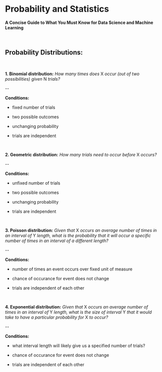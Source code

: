 # Probability and Statistics
**A Concise Guide to What You Must Know for Data Science and Machine Learning**

&nbsp;

## Probability Distributions:

&nbsp;

**1. Binomial distribution:** _How many times does_ X _occur (out of two possibilities) given_ N _trials?_

--

**Conditions:**

* fixed number of trials

* two possible outcomes

* unchanging probability

* trials are independent


&nbsp;


**2. Geometric distribution:** _How many trials need to occur before_ X _occurs?_

--

**Conditions:**

* unfixed number of trials

* two possible outcomes

* unchanging probability

* trials are independent


&nbsp;


**3. Poisson distribution:** _Given that_ X _occurs an average number of times in an interval of_ Y _length, what is the probability that it will occur a specific number of times in an interval of a different length?_

--

**Conditions:**

* number of times an event occurs over fixed unit of measure

* chance of occurance for event does not change

* trials are independent of each other


&nbsp;


**4. Exponential distribution:** _Given that_ X _occurs an average number of times in an interval of_ Y _length, what is the size of interval_ Y _that it would take to have a particular probability for_ X _to occur?_

--

**Conditions:**

* what interval length will likely give us a specified number of trials?

* chance of occurance for event does not change

* trials are independent of each other
